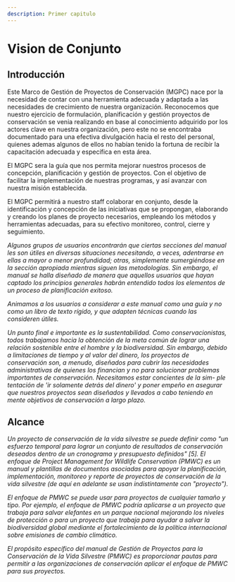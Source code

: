 ```yaml
---
description: Primer capitulo
---
```


# Vision de Conjunto

## Introducción

Este Marco de Gestión de Proyectos de Conservación \(MGPC\) nace por la necesidad de contar con una herramienta adecuada y adaptada a las necesidades de crecimiento de nuestra organización. Reconocemos que nuestro ejercicio de formulación, planificación y gestión proyectos de conservación se venia realizando en base al conocimiento adquirido por los actores clave en nuestra organización, pero este no se encontraba documentado para una efectiva divulgación hacia el resto del personal, quienes ademas algunos de ellos no habían tenido la fortuna de recibir la capacitación adecuada y específica en esta área.

El MGPC sera la guía que nos permita mejorar nuestros procesos de concepción, planificación y gestión de proyectos. Con el objetivo de facilitar la implementación de nuestras programas, y así avanzar con nuestra misión establecida.

El MGPC permitirá a nuestro staff colaborar en conjunto, desde la identificación y concepción de las iniciativas que se propongan, elaborando y creando los planes de proyecto necesarios, empleando los métodos y herramientas adecuadas, para su efectivo monitoreo, control, cierre y seguimiento.

_Algunos grupos de usuarios encontrarán que ciertas secciones del manual les son útiles en diversas situaciones necesitando, a veces, adentrarse en ellas a mayor o menor profundidad; otras, simplemente sumergiéndose en la sección apropiada mientras siguen las metodologías. Sin embargo, el manual se halla diseñado de manera que aquellos usuarios que hayan captado los principios generales habrán entendido todos los elementos de un proceso de planificación exitoso._

_Animamos a los usuarios a considerar a este manual como una guía y no como un libro de texto rígido, y que adapten técnicas cuando las consideren útiles._

_Un punto final e importante es la sustentabilidad. Como conservacionistas, todos trabajamos hacia la obtención de la meta común de lograr una relación sostenible entre el hombre y la biodiversidad. Sin embargo, debido a limitaciones de tiempo y al valor del dinero, los proyectos de conservación son, a menudo, diseñados para cubrir las necesidades administrativas de quienes los financian y no para solucionar problemas importantes de conservación. Necesitamos estar concientes de la sim- ple tentación de 'ir solamente detrás del dinero' y poner empeño en asegurar que nuestros proyectos sean diseñados y llevados a cabo teniendo en mente objetivos de conservación a largo plazo._

## Alcance

_Un proyecto de conservación de la vida silvestre se puede definir como "un esfuerzo temporal para lograr un conjunto de resultados de conservación deseados dentro de un cronograma y presupuesto definidos" \[5\]. El enfoque de Project Management for Wildlife Conservation \(PMWC\) es un manual y plantillas de documentos asociadas para apoyar la planificación, implementación, monitoreo y reporte de proyectos de conservación de la vida silvestre \(de aquí en adelante se usan indistintamente con "proyecto"\)._

_El enfoque de PMWC se puede usar para proyectos de cualquier tamaño y tipo. Por ejemplo, el enfoque de PMWC podría aplicarse a un proyecto que trabaja para salvar elefantes en un parque nacional mejorando los niveles de protección o para un proyecto que trabaja para ayudar a salvar la biodiversidad global mediante el fortalecimiento de la política internacional sobre emisiones de cambio climático._

_El propósito específico del manual de Gestión de Proyectos para la Conservación de la Vida Silvestre \(PMWC\) es proporcionar pautas para permitir a las organizaciones de conservación aplicar el enfoque de PMWC para sus proyectos._



